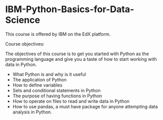 # IBM-Python-Basics-for-Data-Science

This course is offered by IBM on the EdX platform.

Course objectives:

The objectives of this course is to get you started with Python as the programming language and give you a taste of how to start working with data in Python.

<ul>
  <li>What Python is and why is it useful</li>
  <li>The application of Python </li>
  <li>How to define variables</li>
  <li>Sets and conditional statements in Python</li>
  <li>The purpose of having functions in Python</li>
  <li>How to operate on files to read and write data in Python</li>
  <li>How to use pandas, a must have package for anyone attempting data analysis in Python.</li>
</ul>


